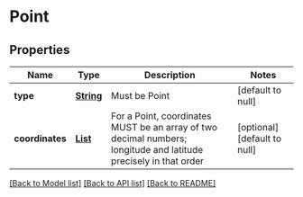 # Point
## Properties

Name | Type | Description | Notes
------------ | ------------- | ------------- | -------------
**type** | [**String**](string.md) | Must be Point | [default to null]
**coordinates** | [**List**](number.md) | For a Point, coordinates MUST be an array of two decimal numbers; longitude and latitude precisely in that order | [optional] [default to null]

[[Back to Model list]](../README.md#documentation-for-models) [[Back to API list]](../README.md#documentation-for-api-endpoints) [[Back to README]](../README.md)

